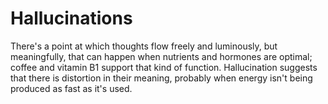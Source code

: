 # Hallucinations

There's a point at which thoughts flow freely and luminously, but meaningfully, that can happen when nutrients and hormones are optimal; coffee and vitamin B1 support that kind of function. Hallucination suggests that there is distortion in their meaning, probably when energy isn't being produced as fast as it's used.
